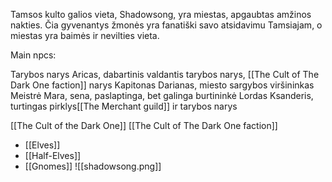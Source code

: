 Tamsos kulto galios vieta, Shadowsong, yra miestas, apgaubtas amžinos nakties. Čia gyvenantys žmonės yra fanatiški savo atsidavimu Tamsiajam, o miestas yra baimės ir nevilties vieta.

Main npcs:

Tarybos narys Aricas, dabartinis valdantis tarybos narys, [[The Cult of The Dark One faction]] narys
Kapitonas Darianas, miesto sargybos viršininkas
Meistrė Mara, sena, paslaptinga, bet galinga burtininkė
Lordas Ksanderis, turtingas pirklys[[The Merchant guild]] ir tarybos narys

[[The Cult of the Dark One]]
[[The Cult of The Dark One faction]]

-   [[Elves]]
-   [[Half-Elves]]
-   [[Gnomes]]
![[shadowsong.png]]